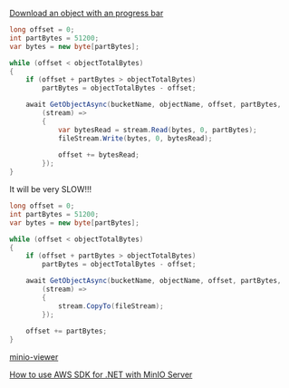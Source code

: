 [Download an object with an progress bar](https://github.com/minio/minio-dotnet/blob/ef75b2fe96840ad48ddbe62ae19d3d31e9f41904/Minio/ApiEndpoints/ObjectOperations.cs#L78)

```csharp
long offset = 0;
int partBytes = 51200;
var bytes = new byte[partBytes];

while (offset < objectTotalBytes)
{
    if (offset + partBytes > objectTotalBytes)
        partBytes = objectTotalBytes - offset;

    await GetObjectAsync(bucketName, objectName, offset, partBytes, 
        (stream) =>
        {
            var bytesRead = stream.Read(bytes, 0, partBytes);
            fileStream.Write(bytes, 0, bytesRead);
            
            offset += bytesRead;
        });
}
```

It will be very SLOW!!!

```csharp
long offset = 0;
int partBytes = 51200;
var bytes = new byte[partBytes];

while (offset < objectTotalBytes)
{
    if (offset + partBytes > objectTotalBytes)
        partBytes = objectTotalBytes - offset;

    await GetObjectAsync(bucketName, objectName, offset, partBytes, 
        (stream) =>
        {
            stream.CopyTo(fileStream);
        });
    
    offset += partBytes;
}
```

[minio-viewer](https://github.com/msgbyte/minio-viewer)

[How to use AWS SDK for .NET with MinIO Server](https://docs.min.io/docs/how-to-use-aws-sdk-for-net-with-minio-server.html)
